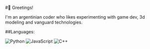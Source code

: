#👋 Greetings!

I'm an argentinian coder who likes experimenting with game dev, 3d modeling and vanguard technologies.

##Languages:

![Python](https://img.shields.io/badge/Language-Python-blue?style=flat-square&logo=python)
![JavaScript](https://img.shields.io/badge/Language-JavaScript-yellow?style=flat-square&logo=javascript)
![C++](https://img.shields.io/badge/Language-C++-blue?style=flat-square&logo=cplusplus)
